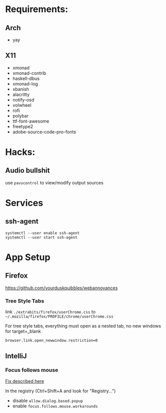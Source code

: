 
# Requirements:

## Arch

* yay


## X11

* xmonad
* xmonad-contrib
* haskell-dbus
* xmonad-log
* xbanish
* alacritty
* notify-osd 
* volwheel
* rofi
* polybar
* ttf-font-awesome
* freetype2
* adobe-source-code-pro-fonts


# Hacks:


## Audio bullshit

use `pavucontrol` to view/modify output sources

# Services

## ssh-agent

	systemctl --user enable ssh-agent
	systemctl --user start ssh-agent


# App Setup

## Firefox

https://github.com/yourduskquibbles/webannoyances

### Tree Style Tabs

link `./extrabits/firefox/userChrome.css` to `~/.mozilla/firefox/PROFILE/chrome/userChrome.css`

For tree style tabs, everything must open as a nested tab, no new windows for target=_blank
    
    browser.link.open_newwindow.restriction=0



## IntelliJ 


### Focus follows mouse

[Fix described here](https://youtrack.jetbrains.com/issue/IDEA-112015#comment=27-1324403)

In the registry  (Ctrl+Shift+A and look for "Registry...")

 - disable `allow.dialog.based.popup`
 - enable `focus.follows.mouse.workarounds`